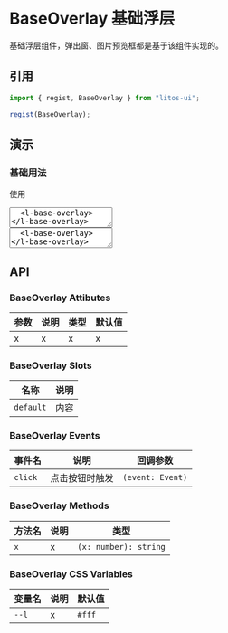 # BaseOverlay 基础浮层

基础浮层组件，弹出窗、图片预览框都是基于该组件实现的。

## 引用

```js
import { regist, BaseOverlay } from "litos-ui";

regist(BaseOverlay);
```

## 演示

### 基础用法

使用

<ClientOnly>
<l-code-preview>
<textarea lang="html">
  <l-base-overlay></l-base-overlay>
</textarea>
<div class="source">
<textarea lang="html">
  <l-base-overlay></l-base-overlay>
</textarea>
</div>
</l-code-preview>
</ClientOnly>

## API

### BaseOverlay Attibutes

<!-- prettier-ignore -->
| 参数 | 说明 | 类型 | 默认值 |
| --- | --- | --- | --- |
| x | x | x | x |

### BaseOverlay Slots

<!-- prettier-ignore -->
| 名称 | 说明 |
| --- | --- |
| `default` | 内容 |

### BaseOverlay Events

<!-- prettier-ignore -->
| 事件名 | 说明 | 回调参数 |
| --- | --- | --- |
| `click` | 点击按钮时触发 | `(event: Event)` |

### BaseOverlay Methods

<!-- prettier-ignore -->
| 方法名 | 说明 | 类型 |
| --- | --- | --- |
| `x` | x | `(x: number): string` |

### BaseOverlay CSS Variables

<!-- prettier-ignore -->
| 变量名 | 说明 | 默认值 |
| --- | --- | --- |
| `--l` | x | `#fff` |
